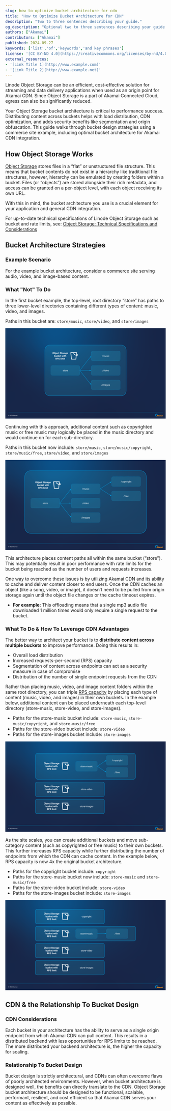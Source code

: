 ```yaml
---
slug: how-to-optimize-bucket-architecture-for-cdn
title: "How to Optimize Bucket Architecture for CDN"
description: "Two to three sentences describing your guide."
og_description: "Optional two to three sentences describing your guide when shared on social media. If omitted, the `description` parameter is used within social links."
authors: ["Akamai"]
contributors: ["Akamai"]
published: 2024-09-27
keywords: ['list','of','keywords','and key phrases']
license: '[CC BY-ND 4.0](https://creativecommons.org/licenses/by-nd/4.0)'
external_resources:
- '[Link Title 1](http://www.example.com)'
- '[Link Title 2](http://www.example.net)'
---
```


Linode Object Storage can be an efficient, cost-effective solution for streaming and data delivery applications when used as an origin point for Akamai CDN. Since Object Storage is a part of Akamai Connected Cloud, egress can also be significantly reduced.

Your Object Storage bucket architecture is critical to performance success. Distributing content across buckets helps with load distribution, CDN optimization, and adds security benefits like segmentation and origin obfuscation. This guide walks through bucket design strategies using a commerce site example, including optimal bucket architecture for Akamai CDN integration.

## How Object Storage Works

[Object Storage](https://techdocs.akamai.com/cloud-computing/docs/object-storage) stores files in a “flat” or unstructured file structure. This means that bucket contents do not exist in a hierarchy like traditional file structures, however, hierarchy can be emulated by creating folders within a bucket. Files (or “objects”) are stored alongside their rich metadata, and access can be granted on a per-object level, with each object receiving its own URL.

With this in mind, the bucket architecture you use is a crucial element for your application and general CDN integration.

For up-to-date technical specifications of Linode Object Storage such as bucket and rate limits, see: [Object Storage: Technical Specifications and Considerations](https://techdocs.akamai.com/cloud-computing/docs/object-storage#technical-specifications-and-considerations)

## Bucket Architecture Strategies

### Example Scenario

For the example bucket architecture, consider a commerce site serving audio, video, and image-based content.

### What "Not" To Do

In the first bucket example, the top-level, root directory “store” has paths to three lower-level directories containing different types of content: music, video, and images.

Paths in this bucket are: `store/music`, `store/video`, and `store/images`

![Single Bucket Arch Level 1](Single-bucket-arch-level1.png)

Continuing with this approach, additional content such as copyrighted music or free music may logically be placed in the music directory and would continue on for each sub-directory.

Paths in this bucket now include: `store/music`, `store/music/copyright`, `store/music/free`, `store/video`, and `store/images`

![Single Bucket Arch Level 2](Single-bucket-arch-level2.png)

This architecture places content paths all within the same bucket (“store”). This may potentially result in poor performance with rate limits for the bucket being reached as the number of users and requests increases.

One way to overcome these issues is by utilizing Akamai CDN and its ability to cache and deliver content closer to end users. Once the CDN caches an object (like a song, video, or image), it doesn’t need to be pulled from origin storage again until the object file changes or the cache timeout expires.

-   **For example:** This offloading means that a single mp3 audio file downloaded 1 million times would only require a single request to the bucket.

### What To Do & How To Leverage CDN Advantages

The better way to architect your bucket is to **distribute content across multiple buckets** to improve performance. Doing this results in:

-   Overall load distribution
-   Increased requests-per-second (RPS) capacity
-   Segmentation of content across endpoints can act as a security measure in case of compromise
-   Distribution of the number of single endpoint requests from the CDN

Rather than placing music, video, and image content folders within the same root directory, you can triple [RPS capacity](https://techdocs.akamai.com/cloud-computing/docs/object-storage#technical-specifications-and-considerations) by placing each type of content (music, video, and images) in their own buckets. In the example below, additional content can be placed underneath each top-level directory (store-music, store-video, and store-images).

-   Paths for the store-music bucket include: `store-music`, `store-music/copyright`, and `store-music/free`
-   Paths for the store-video bucket include: `store-video`
-   Paths for the store-images bucket include: `store-images`

![Multi-Bucket Arch 1](Multi-bucket-arch1.png)

As the site scales, you can create additional buckets and move sub-category content (such as copyrighted or free music) to their own buckets. This further increases RPS capacity while further distributing the number of endpoints from which the CDN can cache content. In the example below, RPS capacity is now 4x the original bucket architecture.

-   Paths for the copyright bucket include: `copyright`
-   Paths for the store-music bucket now include: `store-music` and `store-music/free`
-   Paths for the store-video bucket include: `store-video`
-   Paths for the store-images bucket include: `store-images`

![Multi-Bucket Arch 2](Multi-bucket-arch2.png)

## CDN & the Relationship To Bucket Design

### CDN Considerations

Each bucket in your architecture has the ability to serve as a single origin endpoint from which Akamai CDN can pull content. This results in a distributed backend with less opportunities for RPS limits to be reached. The more distributed your backend architecture is, the higher the capacity for scaling.

### Relationship To Bucket Design

Bucket design is strictly architectural, and CDNs can often overcome flaws of poorly architected environments. However, when bucket architecture is designed well, the benefits can directly translate to the CDN. Object Storage bucket architecture should be designed to be functional, scalable, performant, resilient, and cost efficient so that Akamai CDN serves your content as effectively as possible.